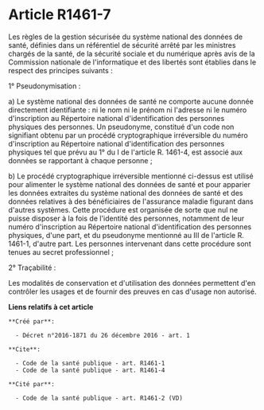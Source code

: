 # Article R1461-7

Les règles de la gestion sécurisée du système national des données de santé, définies dans un référentiel de sécurité arrêté
par les ministres chargés de la santé, de la sécurité sociale et du numérique après avis de la Commission nationale de
l'informatique et des libertés sont établies dans le respect des principes suivants : 

1° Pseudonymisation : 

a) Le système national des données de santé ne comporte aucune donnée directement identifiante : ni le nom ni le prénom ni
l'adresse ni le numéro d'inscription au Répertoire national d'identification des personnes physiques des personnes. Un
pseudonyme, constitué d'un code non signifiant obtenu par un procédé cryptographique irréversible du numéro d'inscription au
Répertoire national d'identification des personnes physiques tel que prévu au 1° du I de l'article R. 1461-4, est associé aux
données se rapportant à chaque personne ; 

b) Le procédé cryptographique irréversible mentionné ci-dessus est utilisé pour alimenter le système national des données de
santé et pour apparier les données extraites du système national des données de santé et des données relatives à des
bénéficiaires de l'assurance maladie figurant dans d'autres systèmes. Cette procédure est organisée de sorte que nul ne
puisse disposer à la fois de l'identité des personnes, notamment de leur numéro d'inscription au Répertoire national
d'identification des personnes physiques, d'une part, et du pseudonyme mentionné au III de l'article R. 1461-1, d'autre part.
Les personnes intervenant dans cette procédure sont tenues au secret professionnel ; 

2° Traçabilité : 

Les modalités de conservation et d'utilisation des données permettent d'en contrôler les usages et de fournir des preuves en
cas d'usage non autorisé.

**Liens relatifs à cet article**

	**Créé par**:

	  - Décret n°2016-1871 du 26 décembre 2016 - art. 1

	**Cite**:

	  - Code de la santé publique - art. R1461-1
	  - Code de la santé publique - art. R1461-4

	**Cité par**:

	  - Code de la santé publique - art. R1461-2 (VD)
